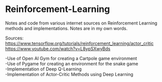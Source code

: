 # Reinforcement-Learning
Notes and code from various internet sources on Reinforcement Learning methods and implementations. Notes are in my own words.

Sources: https://www.tensorflow.org/tutorials/reinforcement_learning/actor_critic
https://www.youtube.com/watch?v=L8ypSXwyBds  

-Use of Open AI Gym for creating a Cartpole game environment  
-Use of Pygame for creating an environment for the snake game  
-Implementation of Deep Q-Learning  
-Implementation of Actor-Critic Methods using Deep Learning  
